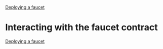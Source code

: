[Deploying a faucet](faucet.md)

# Interacting with the faucet contract



[Deploying a faucet](faucet.md)
